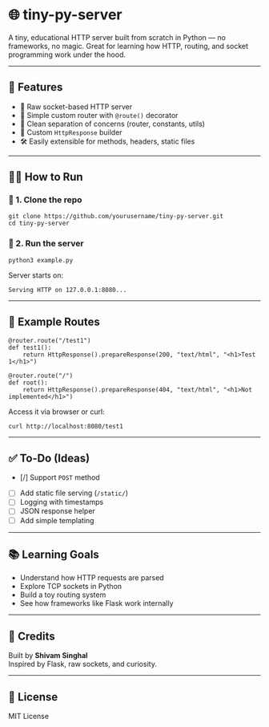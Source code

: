 # 🌐 tiny-py-server

A tiny, educational HTTP server built from scratch in Python — no frameworks, no magic. Great for learning how HTTP, routing, and socket programming work under the hood.

---

## 🚀 Features

- 🔌 Raw socket-based HTTP server  
- 🧠 Simple custom router with `@route()` decorator  
- 🎯 Clean separation of concerns (router, constants, utils)  
- 📄 Custom `HttpResponse` builder  
- 🛠 Easily extensible for methods, headers, static files  

---

## 🧑‍💻 How to Run

### 🔧 1. Clone the repo

```
git clone https://github.com/yourusername/tiny-py-server.git
cd tiny-py-server
```

### 🐍 2. Run the server

```
python3 example.py
```

Server starts on:

```
Serving HTTP on 127.0.0.1:8080...
```

---

## 📡 Example Routes

```
@router.route("/test1")
def test1():
    return HttpResponse().prepareResponse(200, "text/html", "<h1>Test 1</h1>")

@router.route("/")
def root():
    return HttpResponse().prepareResponse(404, "text/html", "<h1>Not implemented</h1>")
```

Access it via browser or curl:

```
curl http://localhost:8080/test1
```

---

## ✅ To-Do (Ideas)

- [/] Support `POST` method  
- [ ] Add static file serving (`/static/`)  
- [ ] Logging with timestamps  
- [ ] JSON response helper  
- [ ] Add simple templating  

---

## 📚 Learning Goals

- Understand how HTTP requests are parsed  
- Explore TCP sockets in Python  
- Build a toy routing system  
- See how frameworks like Flask work internally  

---

## 🧠 Credits

Built by **Shivam Singhal**  
Inspired by Flask, raw sockets, and curiosity.

---

## 📝 License

MIT License

